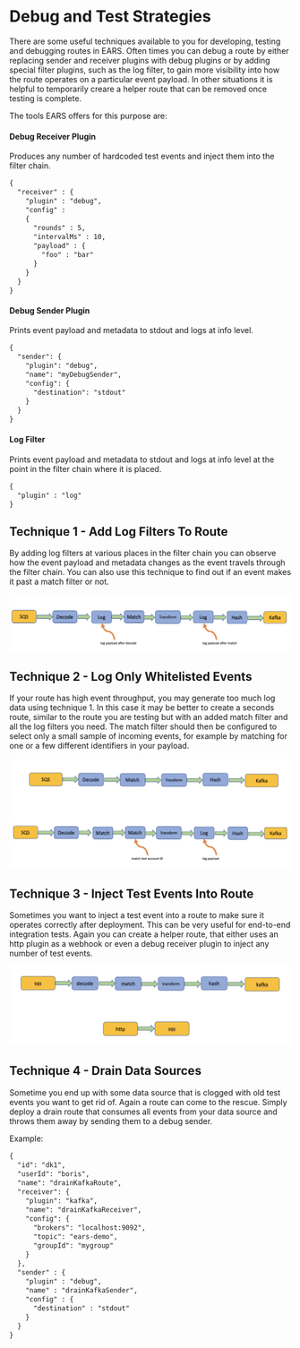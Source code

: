 # Debug and Test Strategies

There are some useful techniques available to you for developing, testing and debugging routes in EARS.
Often times you can debug a route by either replacing sender and receiver plugins with debug plugins or
by adding special filter plugins, such as the log filter, to gain more visibility into how the route
operates on a particular event payload. In other situations it is helpful to temporarily creare a helper
route that can be removed once testing is complete.

The tools EARS offers for this purpose are:

#### Debug Receiver Plugin 

Produces any number of hardcoded test events and inject them into the filter chain.

```
{
  "receiver" : {
    "plugin" : "debug",
    "config" :
    {
      "rounds" : 5,
      "intervalMs" : 10,
      "payload" : {
        "foo" : "bar"
      }
    }
  }
}
```

#### Debug Sender Plugin 

Prints event payload and metadata to stdout and logs at info level.

```
{
  "sender": {
    "plugin": "debug",
    "name": "myDebugSender",
    "config": {
      "destination": "stdout"
    }
  }
}
```

#### Log Filter

Prints event payload and metadata to stdout and logs at info level at the point in the filter chain where it is placed.

```
{
  "plugin" : "log"
}
```

## Technique 1 - Add Log Filters To Route

By adding log filters at various places in the filter chain you can observe how the event payload and 
metadata changes as the event travels through the filter chain. You can also use this technique to find out
if an event makes it past a match filter or not.

![image route](img/debug1.png)

## Technique 2 - Log Only Whitelisted Events

If your route has high event throughput, you may generate too much log data using technique 1. In this case
it may be better to create a seconds route, similar to the route you are testing but with an added match filter
and all the log filters you need. The match filter should then be configured to select only a small sample of
incoming events, for example by matching for one or a few different identifiers in your payload.

![image route](img/debug2.png)

## Technique 3 - Inject Test Events Into Route

Sometimes you want to inject a test event into a route to make sure it operates correctly after deployment. This 
can be very useful for end-to-end integration tests. Again you can create a helper route, that either uses an 
http plugin as a webhook or even a debug receiver plugin to inject any number of test events.

![image route](img/debug3.png)

## Technique 4 - Drain Data Sources

Sometime you end up with some data source that is clogged with old test events you want to get rid of. Again a route
can come to the rescue. Simply deploy a drain route that consumes all events from your data source and throws them
away by sending them to a debug sender.

Example:

```
{
  "id": "dk1",
  "userId": "boris",
  "name": "drainKafkaRoute",
  "receiver": {
    "plugin": "kafka",
    "name": "drainKafkaReceiver",
    "config": {
      "brokers": "localhost:9092",
      "topic": "ears-demo",
      "groupId": "mygroup"
    }
  },
  "sender" : {
    "plugin" : "debug",
    "name" : "drainKafkaSender",
    "config" : {
      "destination" : "stdout"
    }
  }
}
```


